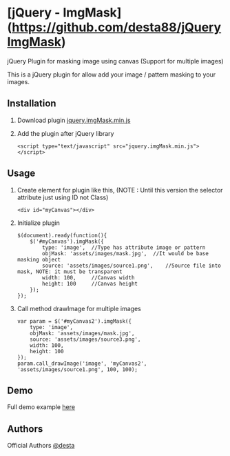[jQuery - ImgMask] (https://github.com/desta88/jQueryImgMask)
==========================================

jQuery Plugin for masking image using canvas (Support for multiple images)

This is a jQuery plugin for allow add your image / pattern masking to your images.


Installation
------------
1.	Download plugin [jquery.imgMask.min.js](https://raw.githubusercontent.com/desta88/jQueryImgMask/master/assets/js/jquery.imgMask.min.js)

2.	Add the plugin after jQuery library
	```
	<script type="text/javascript" src="jquery.imgMask.min.js"></script>
	```


Usage
------------
1.	Create element for plugin like this, (NOTE : Until this version the selector attribute just using ID not Class)
	```
	<div id="myCanvas"></div>
	```

2.	Initialize plugin
    ```
	$(document).ready(function(){
		$('#myCanvas').imgMask({
			type: 'image',	//Type has attribute image or pattern
			objMask: 'assets/images/mask.jpg',	//It would be base masking object
			source: 'assets/images/source1.png',	//Source file into mask, NOTE: it must be transparent
			width: 100, 	//Canvas width
			height: 100 	//Canvas height
		});
	});
	```
	
3.	Call method drawImage for multiple images
	```
	var param = $('#myCanvas2').imgMask({
    	type: 'image',
		objMask: 'assets/images/mask.jpg',
		source: 'assets/images/source3.png',
		width: 100,
		height: 100
	});
	param.call_drawImage('image', 'myCanvas2', 'assets/images/source1.png', 100, 100);
	```


Demo
------------
Full demo example [here](http://api.mdesain.com/jQueryImgMask/)


Authors
------------
Official Authors [@desta](http://www.mdesain.com/)